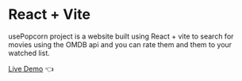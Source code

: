 # React + Vite

usePopcorn project is a website built using React + vite to search for movies using the OMDB api and you can rate them and them to your watched list.

[Live Demo](https://ahmedzahran15.github.io/usePopcorn/) 👈
